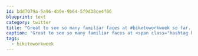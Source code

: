 ```yaml
---
id: bdd7079a-5a96-4b9e-9b64-5f9d38ce4f86
blueprint: text
category: twitter
title: "Great to see so many familiar faces at #biketoworkweek so far. And it's only day 3!  @ogocarshare @JMcEwanDLC @pondernook @scottpdavis"
caption: 'Great to see so many familiar faces at <span class="hashtag hashtag_local">#<a href="http://tweettemp.darylchymko.ca/?tag=biketoworkweek">biketoworkweek</a> so far. And it''s only day 3!  <span class="username username_linked">@<a href="https://twitter.com/ogocarshare" title="OGO Car Share Co-op">ogocarshare</a></span> @JMcEwanDLC @pondernook <span class="username username_linked">@<a href="https://twitter.com/scottpdavis" title="Scott Davis">scottpdavis</a></span>'
tags:
  - biketoworkweek
---
```

